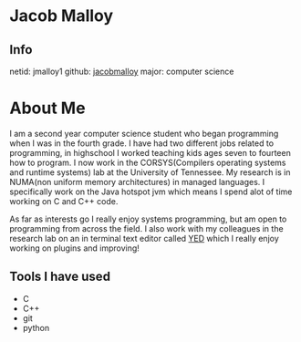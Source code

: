 # Jacob Malloy
## Info
netid: jmalloy1 
github: [jacobmalloy](https://github.com/jacobmalloy) 
major: computer science 
# About Me
I am a second year computer science student who began programming when I was in the fourth grade. I have had two different jobs related to programming, in highschool I worked
teaching kids ages seven to fourteen how to program. I now work in the CORSYS(Compilers operating systems and runtime systems) lab at the University of Tennessee. My research
is in NUMA(non uniform memory architectures) in managed languages. I specifically work on the Java hotspot jvm which means I spend alot of time working on C and C++ code.

As far as interests go I really enjoy systems programming, but am open to programming from across the field. I also work with my colleagues in the research lab on an in
terminal text editor called [YED](https://github.com/your-editor) which I really enjoy working on plugins and improving!

## Tools I have used
- C
- C++
- git
- python
